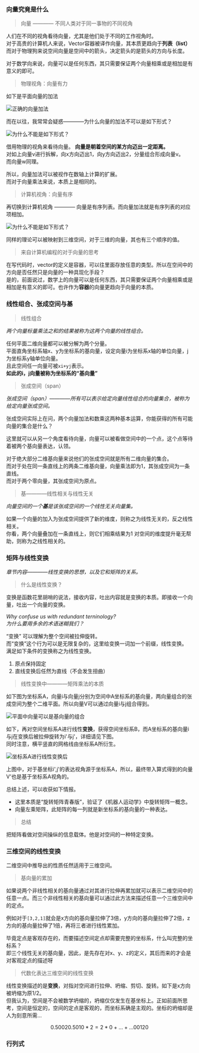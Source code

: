 ### 向量究竟是什么  

> 向量 ———— 不同人类对于同一事物的不同视角

人们在不同的视角看待向量，尤其是他们处于不同的工作视角时。  
对于高贵的计算机人来说，Vector容器被译作向量，其本质更趋向于**列表（list）**   
而对于物理狗来说空间向量是空间中的箭头，决定箭头的是箭头的方向与长度。   

对于数学向来说，向量可以是任何东西，其只需要保证两个向量相乘或是相加是有意义的即可。   


> 物理视角：向量有力

如下是平面向量的加法

![正确的向量加法](./img/essence1 ':size=WIDTHxHEIGHT')

而在以往，我常常会疑惑————为什么向量的加法不可以是如下形式？    

![为什么不能是如下形式？](./img/essence2 ':size=WIDTHxHEIGHT')

借用物理的视角来看待向量。 **向量是朝着空间的某方向迈出一定距离。**  
对如上向量v进行拆解，向x方向迈出1，向y方向迈出2，分量组合形成向量v。    
而向量w同理。  

所以，向量加法可以被视作在数轴上计算的扩展。   
而对于向量乘法来说，本质上是相同的。  

> 计算机视角：向量有序

再切换到计算机视角 ———— 向量是有序列表。而向量加法就是有序列表的对应项相加。  

![为什么不能是如下形式？](./img/essence3 ':size=WIDTHxHEIGHT')

同样的理论可以被映射到三维空间，对于三维的向量，其也有三个顺序的值。   

> 来自计算机编程的对于向量的思考  

在写代码时，vector的定义是容器，可以往里面存放任意的类型。所以在空间中的方向是否任然只是向量的一种具现化手段？  
是的，前面说过，数学上的向量可以是任何东西，其只需要保证两个向量相乘或是相加是有意义的即可。也许作为**容器**的向量更趋向于向量的本质。   

### 线性组合、张成空间与基  

> 线性组合  

*两个向量标量乘法之和的结果被称为这两个向量的线性组合。*

任何平面二维向量都可以被分解为两个分量。  
平面直角坐标系轴x、y为坐标系的基向量，设定向量i为坐标系x轴的单位向量，j为坐标系y轴单位向量。  
且此空间任一向量可被`xi+yj`表示。  
**如此的i，j向量被称为坐标系的“基向量”**    

> 张成空间（span）

*张成空间（span）————所有可以表示给定向量线性组合的向量集合，被称为给定向量张成空间。* 

张成空间实际上在问，两个向量加法和数乘这两种基本运算，你能获得的所有可能向量的集合是什么？  


这里就可以从另一个角度看待向量，向量可以被看做空间中的一个点，这个点等待着被两个基向量表达，认领。  


对于绝大部分二维基向量来说他们的张成空间就是所有二维向量的集合。  
而对于处在同一条直线上的两条二维基向量，向量乘法即为1，其张成空间为一条直线。  
而对于两个零向量，其张成空间为原点。   


> 基————线性相关与线性无关  

*向量空间的一个**基**是该张成空间的一个线性无关向量集。*   

如果一个向量的加入为张成空间提供了新的维度，则称之为线性无关的，反之线性相关。  
你看，两个向量叠加在一条直线上，则它们相乘结果为1 对空间的维度提升毫无帮助，则称为之线性相关的。  


### 矩阵与线性变换  
*章节内容————线性变换的思想，以及它和矩阵的关系。*  

> 什么是线性变换？

变换是函数花里胡哨的说法，接收内容，吐出内容就是变换的本质。即接收一个向量，吐出一个向量的变换。  

*Why confuse us with redundant terninology?*  
*为什么要用多余的术语迷糊我们？*   

“变换”  可以理解为整个空间被拉伸旋转。  
而“变换”这个行为可以是无限复杂的，这里给变换一词加一个前缀，线性变换。  
满足如下条件的变换称之为线性变换。   
1. 原点保持固定
2. 直线变换后任然为直线（不会发生扭曲）


> 线性变换中————矩阵乘法的本质  


如下图为坐标系A，向量i与向量j分别为空间中A坐标系的基向量，两向量组合的张成空间为整个二维平面。所以向量V可以通过向量i与j组合得到。   

![平面中向量可以是基向量的组合](./img/essence4 ':size=WIDTHxHEIGHT')

如下，再对空间坐标系A进行线性**变换**，获得空间坐标系B，而A坐标系的基向量i与j在变换后被拉伸旋转为i'与j'，详细请见下图。    
同时注意，横平竖直的网格线由坐标系A所衍生。   

![坐标系A进行线性变换后](./img/essence5 ':size=WIDTHxHEIGHT')

上图中，对于基坐标i',j'的表达视角源于坐标系A，所以，最终带入算式得到的向量V'也是基于坐标系A视角的。

总结上述，可以收获如下情报。
* 这里本质是“旋转矩阵青春版”，验证了《机器人运动学》中旋转矩阵一概念。  
* 向量左乘矩阵，此矩阵的每一列就是新坐标系的基向量的一种表达。  
 

> 总结  

把矩阵看做对空间操纵的信息载体。他是对空间的一种特定变换。   


### 三维空间的线性变换   

二维空间中推导出的性质任然适用于三维空间。   
 
> 基向量的累加  

如果说两个非线性相关的基向量通过对其进行拉伸再累加就可以表示二维空间中的任意一点。而三个非线性相关的基向量可以通过此方法来描述任意一个三维空间中的定点。    

例如对于`[3,2,1]`就会是x方向的基向量拉伸了3倍，y方向的基向量拉伸了2倍，z方向的基向量拉伸了1倍，再将三者进行线性累加。   

毕竟定点是客观存在的，而要描述空间定点却需要完整的坐标系，什么叫完整的坐标系？  
即三个线性无关的基向量，因此，是先存在对x、y、z的定义，其后而来的才会是对客观定点的描述呀   


> 代数化表达三维空间的线性变换

线性变换描述的是**变换**，对指对空间进行拉伸、坍缩、剪切、旋转。如下是x方向被坍缩为原1/2。  
但我认为，空间是不会被数学坍缩的，坍缩仅仅发生在基坐标上。正如前面所思考，空间是恒定的，空间的定点是客观的，而坐标系确是主观的。坐标的坍缩却是人为刻意所需...      

```math
0.5 0  0    2       0.5
0   1  0  * 2 = 2*  0    + ... + ...
0   0  1    2       0
```


### 行列式   




